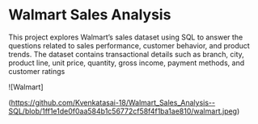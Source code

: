 # Walmart Sales Analysis
This project explores Walmart’s sales dataset using SQL to answer the questions related to sales performance, customer behavior, and product trends. The dataset contains transactional details such as branch, city, product line, unit price, quantity, gross income, payment methods, and customer ratings



![Walmart]

(https://github.com/Kvenkatasai-18/Walmart_Sales_Analysis--SQL/blob/1ff1e1de0f0aa584b1c56772cf58f4f1ba1ae810/walmart.jpeg)
